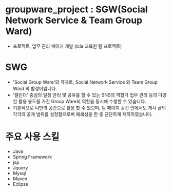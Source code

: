 # groupware_project : SGW(Social Network Service & Team Group  Ward)

 * 프로젝트, 업무 관리 페이지 개발 (icia 교육원 팀 프로젝트)


# SWG

 * 'Social Group Ware'의 약자로, Social Network Service 와 Team Group Ward 의 합성어입니다.
 * '캘린더' 중심의 일정 관리 및 공유를 할 수 있는 SNS의 역할가 업무 관리 등의 다양한 활용 용도를 가진 Group Ware의 역할을 동시에 수행할 수 있습니다.
 * 기본적으로 나만의 공간으로 활용 할 수 있으며, 팀 페이지 공간 안에서도 게시 글의 각각의 공개 범위를 설정함으로써 폐쇄성을 한 층 단단하게 제작하였습니다.

# 주요 사용 스킬

 * Java
 * Spring Framework
 * jsp
 * Jquery
 * Mysql
 * Maven
 * Eclipse
